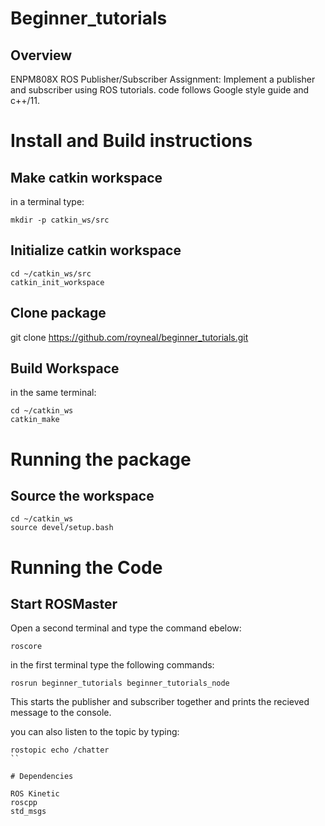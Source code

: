 
# Beginner_tutorials

## Overview

ENPM808X ROS Publisher/Subscriber Assignment: Implement a publisher and subscriber using ROS tutorials. 
code follows Google style guide and c++/11. 

# Install and Build instructions

## Make catkin workspace
in a terminal type:
```
mkdir -p catkin_ws/src

```
## Initialize catkin workspace
```
cd ~/catkin_ws/src
catkin_init_workspace
```
## Clone package
git clone https://github.com/royneal/beginner_tutorials.git

## Build Workspace
in the same terminal:
```
cd ~/catkin_ws
catkin_make 
```
# Running the package

## Source the workspace
```
cd ~/catkin_ws
source devel/setup.bash
```
# Running the Code

## Start ROSMaster
Open a second terminal and type the command ebelow:
```
roscore
```
in the first terminal type the following commands:

```
rosrun beginner_tutorials beginner_tutorials_node
```

This starts the publisher and subscriber together 
and prints the recieved message to the console.

you can also listen to the topic by typing:
```
rostopic echo /chatter 
``

# Dependencies

ROS Kinetic
roscpp
std_msgs


